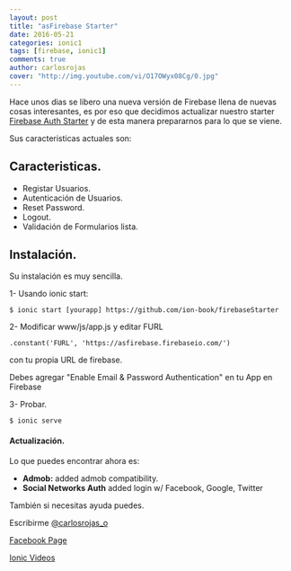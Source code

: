 ```yaml
---
layout: post
title: "asFirebase Starter"
date: 2016-05-21
categories: ionic1
tags: [firebase, ionic1]
comments: true
author: carlosrojas
cover: "http://img.youtube.com/vi/O17OWyx08Cg/0.jpg"
---
```


<div class="row">
  <div class="col col-100 col-md-50 col-lg-50">
    <a href="http://www.youtube.com/watch?v=O17OWyx08Cg" target="_blank">
      <amp-img width="480" height="360" layout="responsive" src="http://img.youtube.com/vi/O17OWyx08Cg/0.jpg"></amp-img>
    </a>
  </div>
</div>

Hace unos dias se libero una nueva versión de Firebase llena de nuevas cosas interesantes, es por eso que decidimos
actualizar nuestro starter [Firebase Auth Starter](http://market.ionic.io/starters/firebaseauthstarter) y de esta manera prepararnos para lo que se viene.

Sus caracteristicas actuales son:

## Caracteristicas.

* Registar Usuarios.
* Autenticación de Usuarios.
* Reset Password.
* Logout.
* Validación de Formularios lista.

## Instalación.

Su instalación es muy sencilla.

1- Usando ionic start:

```
$ ionic start [yourapp] https://github.com/ion-book/firebaseStarter
```

2- Modificar www/js/app.js y editar FURL

```
.constant('FURL', 'https://asfirebase.firebaseio.com/')
```

con tu propia URL de firebase.

Debes agregar "Enable Email & Password Authentication" en tu App en Firebase

3- Probar.

```
$ ionic serve
```


#### Actualización.

Lo que puedes encontrar ahora es:

* **Admob:**  added admob compatibility.
* **Social Networks Auth** added login w/ Facebook, Google, Twitter

También si necesitas ayuda puedes.

Escribirme   [@carlosrojas_o](https://twitter.com/carlosrojas_o)

[Facebook Page](https://www.facebook.com/asfirebase/)

[Ionic Videos ](http://j.mp/1KIgYsI)
